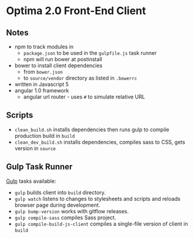 
# Optima 2.0 Front-End Client


## Notes

- npm to track modules in 
    - `package.json` to be used in the `gulpfile.js` task runner
    - npm will run bower at postinstall
- bower to install client dependencies  
    - from `bower.json` 
    - to `source/vendor` directory as listed in `.bowerrc`
- written in Javascript 5
- angular 1.0 framework
    - angular url router - uses `#` to simulate relative URL


## Scripts

- `clean_build.sh` installs dependencies then runs gulp to compile production build in `build` 
- `clean_dev_build.sh` installs dependencies, compiles sass to CSS, gets version in `source`


## Gulp Task Runner

[Gulp](http://gulpjs.com/) tasks available:

- `gulp` builds client into `build` directory.
- `gulp watch` listens to changes to stylesheets and scripts and reloads browser page during development.
- `gulp bump-version` works with gitflow releases.
- `gulp compile-sass` compiles Sass project.
- `gulp compile-build-js-client` compiles a single-file version of client in `build`



